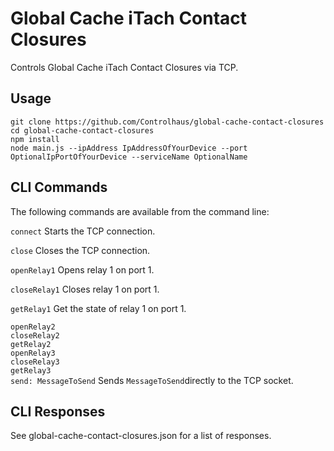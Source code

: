 # Global Cache iTach Contact Closures
Controls Global Cache iTach Contact Closures via TCP.  

## Usage  
```git clone https://github.com/Controlhaus/global-cache-contact-closures```   
```cd global-cache-contact-closures```  
```npm install```  
```node main.js --ipAddress IpAddressOfYourDevice --port OptionalIpPortOfYourDevice --serviceName OptionalName```

## CLI Commands
The following commands are available from the command line:  
  
```connect``` Starts the TCP connection.  
  
```close``` Closes the TCP connection.  
  
```openRelay1``` Opens relay 1 on port 1.  
  
```closeRelay1``` Closes relay 1 on port 1.  
  
```getRelay1``` Get the state of relay 1 on port 1.  
  
```openRelay2```  
```closeRelay2```  
```getRelay2```  
```openRelay3```  
```closeRelay3```  
```getRelay3```  
```send: MessageToSend``` Sends ```MessageToSend```directly to the TCP socket.  

## CLI Responses  
See global-cache-contact-closures.json for a list of responses.   